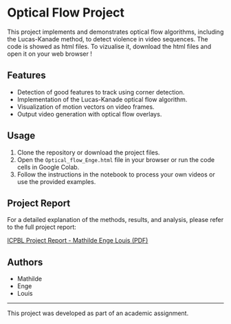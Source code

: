 # Optical Flow Project

This project implements and demonstrates optical flow algorithms, including the Lucas-Kanade method, to detect violence in video sequences. The code is showed as html files. To  vizualise it, download the html files and open it on your web browser ! 
## Features

- Detection of good features to track using corner detection.
- Implementation of the Lucas-Kanade optical flow algorithm.
- Visualization of motion vectors on video frames.
- Output video generation with optical flow overlays.

## Usage

1. Clone the repository or download the project files.
2. Open the `Optical_flow_Enge.html` file in your browser or run the code cells in Google Colab.
3. Follow the instructions in the notebook to process your own videos or use the provided examples.

## Project Report

For a detailed explanation of the methods, results, and analysis, please refer to the full project report:

[ICPBL Project Report - Mathilde Enge Louis (PDF)](https://github.com/ndje-enge/Optical-Flow-Project/blob/master/ICPBL%20Project%20Report%20-%20Mathilde%20Enge%20Louis.pdf)

## Authors

- Mathilde 
- Enge
- Louis

---
This project was developed as part of an academic assignment.
